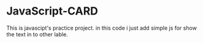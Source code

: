 # JavaScript-CARD
This is javascipt's practice project. in this code i just add simple js for show the text in to other lable.
